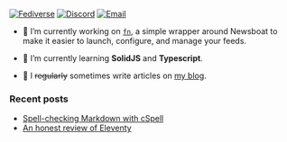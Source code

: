 [![Fediverse](https://img.shields.io/badge/mastodon-@uncenter@fosstodon.org-6364FF.svg?style=flat-square&logo=mastodon&logoColor=white&labelColor=3C3744)](https://fosstodon.org/@uncenter)
[![Discord](https://img.shields.io/badge/discord-uncenter-5865F2.svg?style=flat-square&logo=discord&logoColor=white&labelColor=3C3744)](#)
[![Email](https://img.shields.io/badge/email-hi%40uncenter.dev-2DB3F0.svg?style=flat-square&logo=minutemailer&logoColor=white&labelColor=3C3744)](mailto:hi@uncenter.dev)


- 🔨 I’m currently working on [`fn`](https://github.com/uncenter/fn), a simple wrapper around Newsboat to make it easier to launch, configure, and manage your feeds.

- 🌱 I’m currently learning **SolidJS** and **Typescript**.

- 📝 I ~~regularly~~ sometimes write articles on [my blog](https://uncenter.dev/).

### Recent posts

<!-- BLOG-POST-LIST:START -->
- [Spell-checking Markdown with cSpell](https://uncenter.dev/posts/spellchecking-with-eleventy/)
- [An honest review of Eleventy](https://uncenter.dev/posts/thoughts-on-eleventy/)
<!-- BLOG-POST-LIST:END -->
